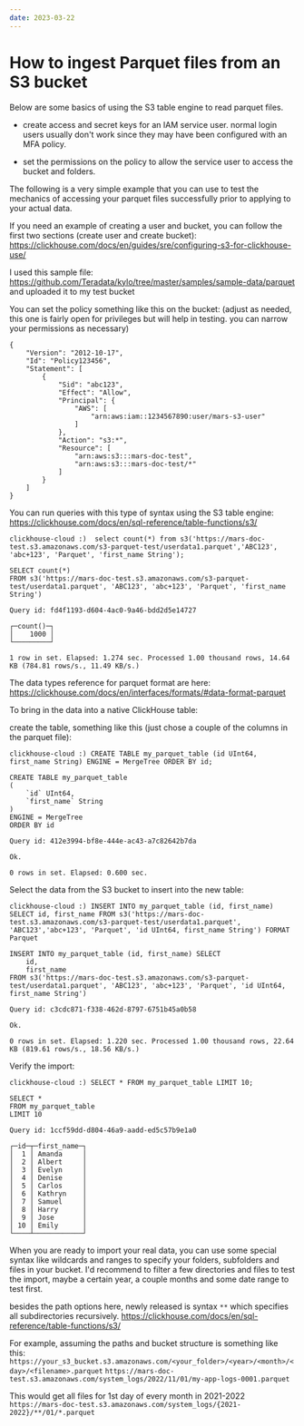 ```yaml
---
date: 2023-03-22
---
```


# How to ingest Parquet files from an S3 bucket

Below are some basics of using the S3 table engine to read parquet files.

- create access and secret keys for an IAM service user.
normal login users usually don't work since they may have been configured with an MFA policy.

- set the permissions on the policy to allow the service user to access the bucket and folders.

The following is a very simple example that you can use to test the mechanics of accessing your parquet files successfully prior to applying to your actual data.

If you need an example of creating a user and bucket, you can follow the first two sections (create user and create bucket):
https://clickhouse.com/docs/en/guides/sre/configuring-s3-for-clickhouse-use/

I used this sample file: https://github.com/Teradata/kylo/tree/master/samples/sample-data/parquet
and uploaded it to my test bucket

You can set the policy something like this on the bucket:
(adjust as needed, this one is fairly open for privileges but will help in testing. you can narrow your permissions as necessary)
```
{
    "Version": "2012-10-17",
    "Id": "Policy123456",
    "Statement": [
        {
            "Sid": "abc123",
            "Effect": "Allow",
            "Principal": {
                "AWS": [
                    "arn:aws:iam::1234567890:user/mars-s3-user"
                ]
            },
            "Action": "s3:*",
            "Resource": [
                "arn:aws:s3:::mars-doc-test",
                "arn:aws:s3:::mars-doc-test/*"
            ]
        }
    ]
}
```

You can run queries with this type of syntax using the S3 table engine:
https://clickhouse.com/docs/en/sql-reference/table-functions/s3/

```
clickhouse-cloud :)  select count(*) from s3('https://mars-doc-test.s3.amazonaws.com/s3-parquet-test/userdata1.parquet','ABC123', 'abc+123', 'Parquet', 'first_name String');

SELECT count(*)
FROM s3('https://mars-doc-test.s3.amazonaws.com/s3-parquet-test/userdata1.parquet', 'ABC123', 'abc+123', 'Parquet', 'first_name String')

Query id: fd4f1193-d604-4ac0-9a46-bdd2d5e14727

┌─count()─┐
│    1000 │
└─────────┘

1 row in set. Elapsed: 1.274 sec. Processed 1.00 thousand rows, 14.64 KB (784.81 rows/s., 11.49 KB/s.)
```

The data types reference for parquet format are here:
https://clickhouse.com/docs/en/interfaces/formats/#data-format-parquet

To bring in the data into a native ClickHouse table:

create the table, something like this (just chose a couple of the columns in the parquet file):
```
clickhouse-cloud :) CREATE TABLE my_parquet_table (id UInt64, first_name String) ENGINE = MergeTree ORDER BY id;

CREATE TABLE my_parquet_table
(
    `id` UInt64,
    `first_name` String
)
ENGINE = MergeTree
ORDER BY id

Query id: 412e3994-bf8e-444e-ac43-a7c82642b7da

Ok.

0 rows in set. Elapsed: 0.600 sec.
```

Select the data from the S3 bucket to insert into the new table:

```
clickhouse-cloud :) INSERT INTO my_parquet_table (id, first_name) SELECT id, first_name FROM s3('https://mars-doc-test.s3.amazonaws.com/s3-parquet-test/userdata1.parquet', 'ABC123','abc+123', 'Parquet', 'id UInt64, first_name String') FORMAT Parquet

INSERT INTO my_parquet_table (id, first_name) SELECT
    id,
    first_name
FROM s3('https://mars-doc-test.s3.amazonaws.com/s3-parquet-test/userdata1.parquet', 'ABC123', 'abc+123', 'Parquet', 'id UInt64, first_name String')

Query id: c3cdc871-f338-462d-8797-6751b45a0b58

Ok.

0 rows in set. Elapsed: 1.220 sec. Processed 1.00 thousand rows, 22.64 KB (819.61 rows/s., 18.56 KB/s.)
```

Verify the import:

```
clickhouse-cloud :) SELECT * FROM my_parquet_table LIMIT 10;

SELECT *
FROM my_parquet_table
LIMIT 10

Query id: 1ccf59dd-d804-46a9-aadd-ed5c57b9e1a0

┌─id─┬─first_name─┐
│  1 │ Amanda     │
│  2 │ Albert     │
│  3 │ Evelyn     │
│  4 │ Denise     │
│  5 │ Carlos     │
│  6 │ Kathryn    │
│  7 │ Samuel     │
│  8 │ Harry      │
│  9 │ Jose       │
│ 10 │ Emily      │
└────┴────────────┘
```

When you are ready to import your real data, you can use some special syntax like wildcards and ranges to specify your folders, subfolders and files in your bucket.
I'd recommend to filter a few directories and files to test the import, maybe a certain year, a couple months and some date range to test first.

besides the path options here, newly released is syntax `**` which specifies all subdirectories recursively.
https://clickhouse.com/docs/en/sql-reference/table-functions/s3/

For example, assuming the paths and bucket structure is something like this:
`https://your_s3_bucket.s3.amazonaws.com/<your_folder>/<year>/<month>/<day>/<filename>.parquet`
`https://mars-doc-test.s3.amazonaws.com/system_logs/2022/11/01/my-app-logs-0001.parquet`

This would get all files for 1st day of every month in 2021-2022
`https://mars-doc-test.s3.amazonaws.com/system_logs/{2021-2022}/**/01/*.parquet`
